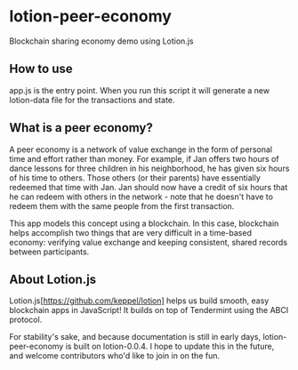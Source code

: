 # lotion-peer-economy
Blockchain sharing economy demo using Lotion.js

## How to use

app.js is the entry point. When you run this script it will generate a new lotion-data file for the transactions and state.

## What is a peer economy?

A peer economy is a network of value exchange in the form of personal time and effort rather than money. For example, if Jan offers two hours of dance lessons for three children in his neighborhood, he has given six hours of his time to others. Those others (or their parents) have essentially redeemed that time with Jan. Jan should now have a credit of six hours that he can redeem with others in the network - note that he doesn't have to redeem them with the same people from the first transaction.

This app models this concept using a blockchain. In this case, blockchain helps accomplish two things that are very difficult in a time-based economy: verifying value exchange and keeping consistent, shared records between participants.

## About Lotion.js

Lotion.js[https://github.com/keppel/lotion] helps us build smooth, easy blockchain apps in JavaScript! It builds on top of Tendermint using the ABCI protocol. 

For stability's sake, and because documentation is still in early days, lotion-peer-economy is built on lotion-0.0.4. I hope to update this in the future, and welcome contributors who'd like to join in on the fun.
